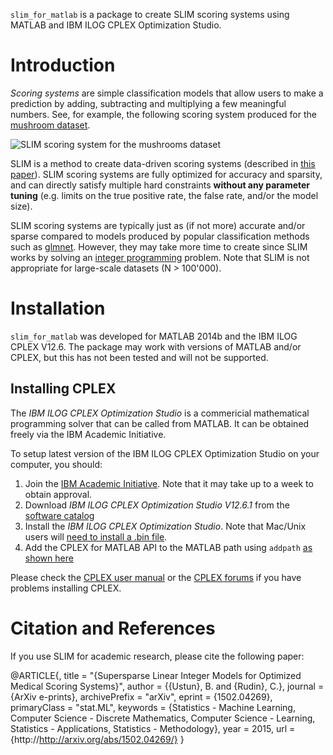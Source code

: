 ``slim_for_matlab`` is a package to create SLIM scoring systems using MATLAB and IBM ILOG CPLEX Optimization Studio.

# Introduction

*Scoring systems* are simple classification models that allow users to make a prediction by adding, subtracting and multiplying a few meaningful numbers. See, for example, the following scoring system produced for the [mushroom dataset](http://archive.ics.uci.edu/ml/datasets/Mushroom).

![SLIM scoring system for the mushrooms dataset](https://github.com/ustunb/slim_for_matlab/blob/master/images/slim_mushroom.png)

SLIM is a method to create data-driven scoring systems (described in [this paper](http://http//arxiv.org/abs/1502.04269/)). SLIM scoring systems are fully optimized for accuracy and sparsity, and can directly satisfy multiple hard constraints **without any parameter tuning** (e.g. limits on the true positive rate, the false rate, and/or the model size).

SLIM scoring systems are typically just as (if not more) accurate and/or sparse compared to models produced by popular classification methods such as [glmnet](http://web.stanford.edu/~hastie/glmnet/glmnet_alpha.html). However, they may take more time to create since SLIM works by solving an [integer programming](http://en.wikipedia.org/wiki/Integer_programming) problem. Note that SLIM is not appropriate for large-scale datasets (N > 100'000).

# Installation

``slim_for_matlab`` was developed for MATLAB 2014b and the IBM ILOG CPLEX V12.6. The package may work with versions of MATLAB and/or CPLEX, but this has not been tested and will not be supported.

## Installing CPLEX 

The *IBM ILOG CPLEX Optimization Studio* is a commericial mathematical programming solver that can be called from MATLAB. It can be obtained freely via the IBM Academic Initiative.

To setup latest version of the IBM ILOG CPLEX Optimization Studio on your computer, you should:

1. Join the [IBM Academic Initiative](http://www-304.ibm.com/ibm/university/academic/pub/page/mem_join). Note that it may take up to a week to obtain approval.
2. Download *IBM ILOG CPLEX Optimization Studio V12.6.1* from the [software catalog](https://www-304.ibm.com/ibm/university/academic/member/softwaredownload)
3. Install the *IBM ILOG CPLEX Optimization Studio*. Note that Mac/Unix users will [need to install a .bin file](http://www-01.ibm.com/support/docview.wss?uid=swg21444285).
4. Add the CPLEX for MATLAB API to the MATLAB path using ``addpath`` [as shown here](http://www-01.ibm.com/support/knowledgecenter/SSSA5P_12.6.1/ilog.odms.cplex.help/CPLEX/MATLAB/topics/gs_install.html)

Please check the [CPLEX user manual](http://www-01.ibm.com/support/knowledgecenter/SSSA5P/welcome) or the [CPLEX forums](https://www.ibm.com/developerworks/community/forums/html/forum?id=11111111-0000-0000-0000-000000002059) if you have problems installing CPLEX.

# Citation and References

If you use SLIM for academic research, please cite the following paper:

@ARTICLE{,
 title = "{Supersparse Linear Integer Models for Optimized Medical Scoring Systems}",
 author = {{Ustun}, B. and {Rudin}, C.},
 journal = {ArXiv e-prints},
 archivePrefix = "arXiv",
 eprint = {1502.04269},
 primaryClass = "stat.ML",
 keywords = {Statistics - Machine Learning, Computer Science - Discrete Mathematics, Computer Science - Learning, Statistics - Applications, Statistics - Methodology},
 year = 2015,
 url = {http://http://arxiv.org/abs/1502.04269/}
}
